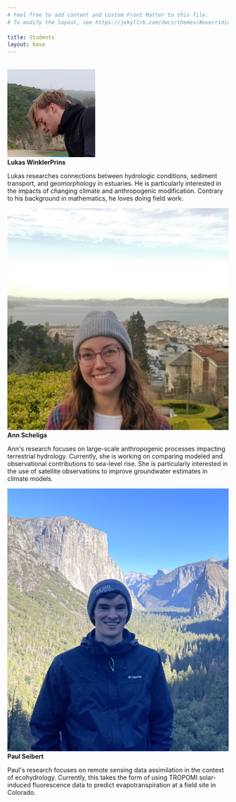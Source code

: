 ```yaml
---
# Feel free to add content and custom Front Matter to this file.
# To modify the layout, see https://jekyllrb.com/docs/themes/#overriding-theme-defaults

title: Students
layout: base
---
```


<div class="block">
	&nbsp;
</div>

<div class="miniblock">
	<img class="headshot" src="images/lukas.png"><br />
	<strong>Lukas WinklerPrins</strong><br />
	<p>Lukas researches connections between hydrologic conditions, sediment transport, and geomorphology in estuaries. He is particularly interested in the impacts of changing climate and anthropogenic modification. Contrary to his background in mathematics, he loves doing field work. </p>
</div>

<div class="miniblock">
	<img class="headshot" src="images/ann.jpg"><br />
	<strong>Ann Scheliga</strong><br />
	<p>Ann's research focuses on large-scale anthropogenic processes impacting terrestrial hydrology. Currently, she is working on comparing modeled and observational contributions to sea-level rise. She is particularly interested in the use of satellite observations to improve groundwater estimates in climate models.</p>
</div>

<div class="miniblock">
	<img class="headshot" src="images/paul.jpg"><br />
	<strong>Paul Seibert</strong><br />
	<p>Paul's research focuses on remote sensing data assimilation in the context of ecohydrology. Currently, this takes the form of using TROPOMI solar-induced fluorescence data to predict evapotranspiration at a field site in Colorado.</p>
</div>